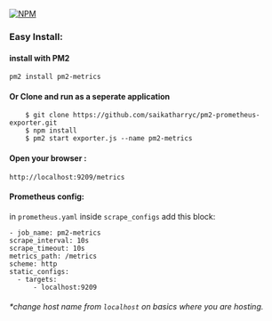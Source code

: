 
[![NPM](https://nodei.co/npm/pm2-metrics.png?downloads=true)](https://nodei.co/npm/pm2-metrics/)

### Easy Install:
#### install with PM2

```
pm2 install pm2-metrics
```

#### Or Clone and run as a seperate application
```shell
    $ git clone https://github.com/saikatharryc/pm2-prometheus-exporter.git
    $ npm install
    $ pm2 start exporter.js --name pm2-metrics
```



####  Open your browser : 
```shell
http://localhost:9209/metrics
```

#### Prometheus config:
in `prometheus.yaml`
 inside `scrape_configs` add this block:

    - job_name: pm2-metrics
    scrape_interval: 10s
    scrape_timeout: 10s
    metrics_path: /metrics
    scheme: http
    static_configs:
      - targets:
          - localhost:9209

###### *change host name from `localhost` on basics where you are hosting.